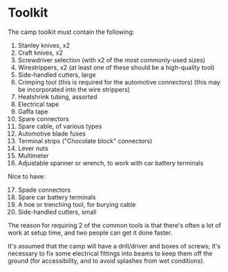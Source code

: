 ﻿# Toolkit

The camp toolkit must contain the following:

1. Stanley knives, x2
2. Craft knives, x2
3. Screwdriver selection (with x2 of the most commonly-used sizes)
4. Wirestrippers, x2 (at least one of these should be a high-quality tool)
5. Side-handled cutters, large
6. Crimping tool (this is required for the automotive connectors) (this may be incorporated into the wire strippers)
7. Heatshrink tubing, assorted
8. Electrical tape
9. Gaffa tape
10. Spare connectors
11. Spare cable, of various types
12. Automotive blade fuses
13. Terminal strips ("Chocolate block" connectors)
14. Lever nuts
15. Multimeter
16. Adjustable spanner or wrench, to work with car battery terminals

Nice to have:

17. Spade connectors
18. Spare car battery terminals
19. A hoe or trenching tool, for burying cable
20. Side-handled cutters, small

The reason for requiring 2 of the common tools is that there's often a lot of work at setup time, and two people can get it done faster.

It's assumed that the camp will have a drill/driver and boxes of screws; it's necessary to fix some electrical fittings into beams to keep them off the ground (for accessibility, and to avoid splashes from wet conditions).
